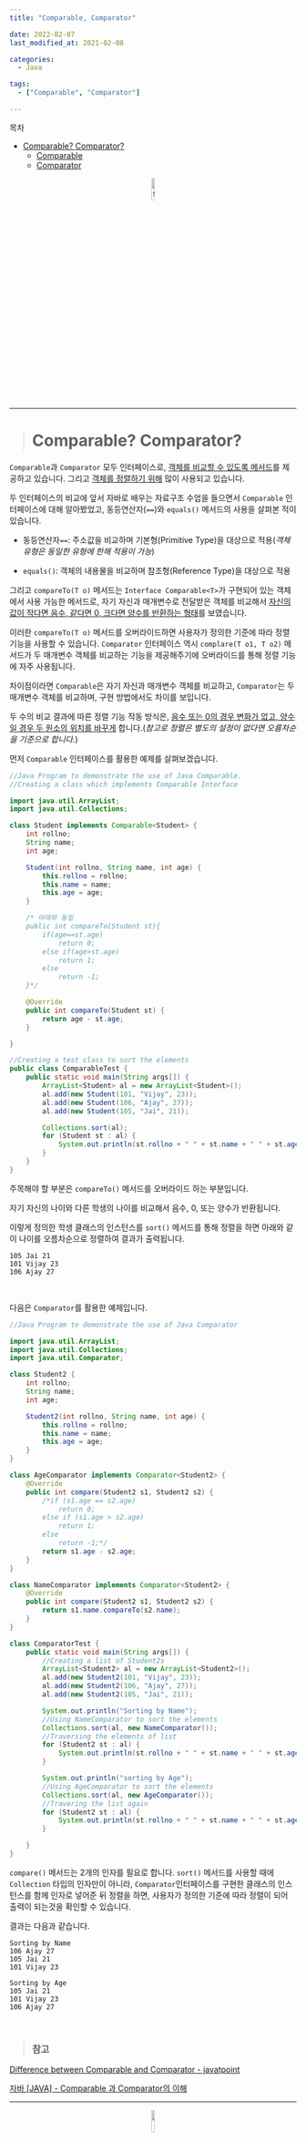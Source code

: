 ```yaml
---
title: "Comparable, Comparator"

date: 2022-02-07
last_modified_at: 2021-02-08

categories:
  - Java

tags:
  - ["Comparable", "Comparator"]

---
```


목차

* [Comparable? Comparator?](#Comparable?-Comparator?)
  * [Comparable](#Comparable)
  * [Comparator](#Comparator)

<p align="center"><img src="https://user-images.githubusercontent.com/70495425/131687801-2b295fb7-6e22-4e70-a1ef-a7dc85b96796.png" alt="sun cloud" height="10%" width="10%" /></p>

---

> # Comparable? Comparator?

`Comparable`과 `Comparator` 모두 인터페이스로, <u>객체를 비교할 수 있도록 메서드</u>를 제공하고 있습니다. 그리고 <u>객체를 정렬하기 위해</u> 많이 사용되고 있습니다.

  

두 인터페이스의 비교에 앞서 자바로 배우는 자료구조 수업을 들으면서 `Comparable` 인터페이스에 대해 알아봤었고, 동등연산자(`==`)와 `equals()` 메서드의 사용을 살펴본 적이 있습니다. 

- 동등연산자`==`: 주소값을 비교하며 기본형(Primitive Type)을 대상으로 적용(_객체 유형은 동일한 유형에 한해 적용이 가능_)

- `equals()`: 객체의 내용물을 비교하며 참조형(Reference Type)을 대상으로 적용

  

그리고 `compareTo(T o)` 메서드는 `Interface Comparable<T>`가 구현되어 있는 객체에서 사용 가능한 메서드로, 자기 자신과 매개변수로 전달받은 객체를 비교해서 <u>자신의 값이 작다면 음수, 같다면 0, 크다면 양수를 반환하는 형태</u>를 보였습니다.

  

이러한 `compareTo(T o)` 메서드를 오버라이드하면 사용자가 정의한 기준에 따라 정렬 기능을 사용할 수 있습니다. `Comparator` 인터페이스 역시 `complare(T o1, T o2)` 메서드가 두 매개변수 객체를 비교하는 기능을 제공해주기에 오버라이드를 통해 정렬 기능에 자주 사용됩니다.

  

차이점이라면 `Comparable`은 자기 자신과 매개변수 객체를 비교하고, `Comparator`는 두 매개변수 객체를 비교하며, 구현 방법에서도 차이를 보입니다.

  

두 수의 비교 결과에 따른 정렬 기능 작동 방식은, <u>음수 또는 0의 경우 변화가 없고, 양수일 경우 두 원소의 위치를 바꾸게</u> 합니다.(_참고로 정렬은 별도의 설정이 없다면 오름차순을 기준으로 합니다._)

  

먼저 `Comparable` 인터페이스를 활용한 예제를 살펴보겠습니다.

```java
//Java Program to demonstrate the use of Java Comparable.
//Creating a class which implements Comparable Interface

import java.util.ArrayList;
import java.util.Collections;

class Student implements Comparable<Student> {
    int rollno;
    String name;
    int age;

    Student(int rollno, String name, int age) {
        this.rollno = rollno;
        this.name = name;
        this.age = age;
    }

    /* 아래와 동일
    public int compareTo(Student st){
        if(age==st.age)
            return 0;
        else if(age>st.age)
            return 1;
        else
            return -1;
    }*/

    @Override
    public int compareTo(Student st) {
        return age - st.age;
    }

}

//Creating a test class to sort the elements
public class ComparableTest {
    public static void main(String args[]) {
        ArrayList<Student> al = new ArrayList<Student>();
        al.add(new Student(101, "Vijay", 23));
        al.add(new Student(106, "Ajay", 27));
        al.add(new Student(105, "Jai", 21));

        Collections.sort(al);
        for (Student st : al) {
            System.out.println(st.rollno + " " + st.name + " " + st.age);
        }
    }
}
```

주목해야 할 부분은 `compareTo()` 메서드를 오버라이드 하는 부분입니다. 

자기 자신의 나이와 다른 학생의 나이를 비교해서 음수, 0, 또는 양수가 반환됩니다. 

이렇게 정의한 학생 클래스의 인스턴스를 `sort()` 메서드를 통해 정렬을 하면 아래와 같이 나이를 오름차순으로 정렬하여 결과가 출력됩니다.

```
105 Jai 21
101 Vijay 23
106 Ajay 27
```

<br>  

다음은 `Comparator`를 활용한 예제입니다.

```java
//Java Program to demonstrate the use of Java Comparator

import java.util.ArrayList;
import java.util.Collections;
import java.util.Comparator;

class Student2 {
    int rollno;
    String name;
    int age;

    Student2(int rollno, String name, int age) {
        this.rollno = rollno;
        this.name = name;
        this.age = age;
    }
}

class AgeComparator implements Comparator<Student2> {
    @Override
    public int compare(Student2 s1, Student2 s2) {
        /*if (s1.age == s2.age)
            return 0;
        else if (s1.age > s2.age)
            return 1;
        else
            return -1;*/
        return s1.age - s2.age;
    }
}

class NameComparator implements Comparator<Student2> {
    @Override
    public int compare(Student2 s1, Student2 s2) {
        return s1.name.compareTo(s2.name);
    }
}

class ComparatorTest {
    public static void main(String args[]) {
        //Creating a list of Student2s
        ArrayList<Student2> al = new ArrayList<Student2>();
        al.add(new Student2(101, "Vijay", 23));
        al.add(new Student2(106, "Ajay", 27));
        al.add(new Student2(105, "Jai", 21));

        System.out.println("Sorting by Name");
        //Using NameComparator to sort the elements
        Collections.sort(al, new NameComparator());
        //Traversing the elements of list
        for (Student2 st : al) {
            System.out.println(st.rollno + " " + st.name + " " + st.age);
        }

        System.out.println("sorting by Age");
        //Using AgeComparator to sort the elements
        Collections.sort(al, new AgeComparator());
        //Travering the list again
        for (Student2 st : al) {
            System.out.println(st.rollno + " " + st.name + " " + st.age);
        }

    }
}
```

`compare()` 메서드는 2개의 인자를 필요로 합니다. `sort()` 메서드를 사용할 때에 `Collection` 타입의 인자만이 아니라, `Comparator`인터페이스를 구현한 클래스의 인스턴스를 함께 인자로 넣어준 뒤 정렬을 하면, 사용자가 정의한 기준에 따라 정렬이 되어 출력이 되는것을 확인할 수 있습니다. 



결과는 다음과 같습니다.

```
Sorting by Name
106 Ajay 27
105 Jai 21
101 Vijay 23

Sorting by Age       
105 Jai 21
101 Vijay 23
106 Ajay 27
```

<br>

> ### 참고

[Difference between Comparable and Comparator - javatpoint](https://www.javatpoint.com/difference-between-comparable-and-comparator)

[자바 [JAVA] - Comparable 과 Comparator의 이해](https://st-lab.tistory.com/243)



---

<p align="center"><img src="https://user-images.githubusercontent.com/70495425/131689647-b4d2206e-7ec4-4f7f-a734-6c3bf77c80c3.png" height="10%" width="10%"></p>

[맨 위로 이동하기](#){: .btn .btn--primary }{: .align-right}
